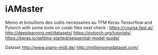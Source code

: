 # iAMaster
Memo et brouillons des outils necessaires au TFM
Keras Tensorflow and Pytorch with some tools on colab files
next check :
https://course.fast.ai/
http://deeplearning.net/datasets/
https://pytorch.org/tutorials/
https://keras.io/getting-started/sequential-model-guide/

Dataset
http://www.piano-midi.de/
http://millionsongdataset.com/
